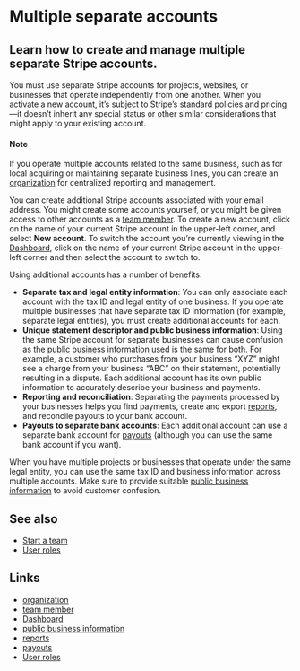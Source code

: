 # Multiple separate accounts

## Learn how to create and manage multiple separate Stripe accounts.

You must use separate Stripe accounts for projects, websites, or businesses that
operate independently from one another. When you activate a new account, it’s
subject to Stripe’s standard policies and pricing—it doesn’t inherit any special
status or other similar considerations that might apply to your existing
account.

#### Note

If you operate multiple accounts related to the same business, such as for local
acquiring or maintaining separate business lines, you can create an
[organization](https://docs.stripe.com/get-started/account/orgs) for centralized
reporting and management.

You can create additional Stripe accounts associated with your email address.
You might create some accounts yourself, or you might be given access to other
accounts as a [team member](https://docs.stripe.com/get-started/account/teams).
To create a new account, click on the name of your current Stripe account in the
upper-left corner, and select **New account**. To switch the account you’re
currently viewing in the [Dashboard](https://dashboard.stripe.com/), click on
the name of your current Stripe account in the upper-left corner and then select
the account to switch to.

Using additional accounts has a number of benefits:

- **Separate tax and legal entity information**: You can only associate each
account with the tax ID and legal entity of one business. If you operate
multiple businesses that have separate tax ID information (for example, separate
legal entities), you must create additional accounts for each.
- **Unique statement descriptor and public business information**: Using the
same Stripe account for separate businesses can cause confusion as the [public
business
information](https://docs.stripe.com/get-started/account/activate#public-business-information)
used is the same for both. For example, a customer who purchases from your
business “XYZ” might see a charge from your business “ABC” on their statement,
potentially resulting in a dispute. Each additional account has its own public
information to accurately describe your business and payments.
- **Reporting and reconciliation**: Separating the payments processed by your
businesses helps you find payments, create and export
[reports](https://docs.stripe.com/stripe-reports), and reconcile payouts to your
bank account.
- **Payouts to separate bank accounts**: Each additional account can use a
separate bank account for [payouts](https://docs.stripe.com/payouts) (although
you can use the same bank account if you want).

When you have multiple projects or businesses that operate under the same legal
entity, you can use the same tax ID and business information across multiple
accounts. Make sure to provide suitable [public business
information](https://docs.stripe.com/get-started/account/activate#public-business-information)
to avoid customer confusion.

## See also

- [Start a team](https://docs.stripe.com/get-started/account/teams)
- [User roles](https://docs.stripe.com/get-started/account/teams/roles)

## Links

- [organization](https://docs.stripe.com/get-started/account/orgs)
- [team member](https://docs.stripe.com/get-started/account/teams)
- [Dashboard](https://dashboard.stripe.com/)
- [public business
information](https://docs.stripe.com/get-started/account/activate#public-business-information)
- [reports](https://docs.stripe.com/stripe-reports)
- [payouts](https://docs.stripe.com/payouts)
- [User roles](https://docs.stripe.com/get-started/account/teams/roles)